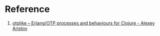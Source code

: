 # Reference

1. [otplike – Erlang/OTP processes and behaviours for Clojure - Alexey Aristov](https://www.youtube.com/watch?v=nHvRbZZhUDQ)

